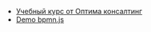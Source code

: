 

* [Учебный курс от Оптима консалтинг](https://www.optimacons.info/kb/course.php?LESSON_ID=63)
* [Demo bpmn.js](https://demo.bpmn.io/)